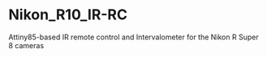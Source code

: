 # Nikon_R10_IR-RC
Attiny85-based IR remote control and Intervalometer for the Nikon R Super 8 cameras
